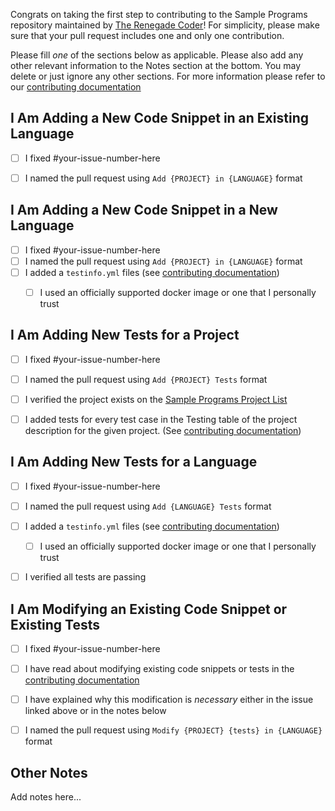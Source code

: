 Congrats on taking the first step to contributing to the Sample Programs repository maintained by [The Renegade Coder][renegade-coder]! 
For simplicity, please make sure that your pull request includes one and only one contribution.

Please fill _one_ of the sections below as applicable.
Please also add any other relevant information to the Notes section at the bottom.
You may delete or just ignore any other sections.
For more information please refer to our [contributing documentation][contributing]

## I Am Adding a New Code Snippet in an Existing Language

- [ ] I fixed #your-issue-number-here
- [ ] I named the pull request using `Add {PROJECT} in {LANGUAGE}` format
  
  
## I Am Adding a New Code Snippet in a New Language

- [ ] I fixed #your-issue-number-here
- [ ] I named the pull request using `Add {PROJECT} in {LANGUAGE}` format
- [ ] I added a `testinfo.yml` files (see [contributing documentation][contributing-new-language])
  - [ ] I used an officially supported docker image or one that I personally trust
  

## I Am Adding New Tests for a Project

- [ ] I fixed #your-issue-number-here
- [ ] I named the pull request using `Add {PROJECT} Tests` format
- [ ] I verified the project exists on the [Sample Programs Project List][sample-programs-project-list]
- [ ] I added tests for every test case in the Testing table of the project description for the given project. (See [contributing documentation][contributing-tests-in-detail])


## I Am Adding New Tests for a Language

- [ ] I fixed #your-issue-number-here
- [ ] I named the pull request using `Add {LANGUAGE} Tests` format
- [ ] I added a `testinfo.yml` files (see [contributing documentation][contributing-new-language])
  - [ ] I used an officially supported docker image or one that I personally trust
- [ ] I verified all tests are passing

  
## I Am Modifying an Existing Code Snippet or Existing Tests

- [ ] I fixed #your-issue-number-here
- [ ] I have read about modifying existing code snippets or tests in the [contributing documentation][contributing-modifications]
- [ ] I have explained why this modification is _necessary_ either in the issue linked above or in the notes below
- [ ] I named the pull request using `Modify {PROJECT} {tests} in {LANGUAGE}` format


## Other Notes

Add notes here...



[renegade-coder]: https://therenegadecoder.com/
[contributing-plagiarism]: https://github.com/TheRenegadeCoder/sample-programs/blob/master/.github/CONTRIBUTING.md#plagiarism
[contributing-new-project]: https://github.com/TheRenegadeCoder/sample-programs/blob/master/.github/CONTRIBUTING.md#requirements-for-a-new-project
[contributing-new-language]: https://github.com/TheRenegadeCoder/sample-programs/blob/master/.github/CONTRIBUTING.md#requirements-for-a-new-language
[contributing-readme]: https://github.com/TheRenegadeCoder/sample-programs/blob/master/.github/CONTRIBUTING.md#create-readmes
[contributing-tests-in-detail]: https://github.com/TheRenegadeCoder/sample-programs/blob/master/.github/CONTRIBUTING.md#tests-in-detail
[contributing]: CONTRIBUTING.md
[sample-programs-project-list]: https://sampleprograms.io/projects/
[contributing-modifications]: https://github.com/TheRenegadeCoder/sample-programs/blob/master/.github/CONTRIBUTING.md#modifying-existing-code-snippets
